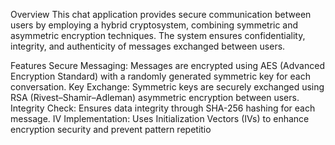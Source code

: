 Overview
This chat application provides secure communication between users by employing a hybrid cryptosystem, combining symmetric and asymmetric encryption techniques. The system ensures confidentiality, integrity, and authenticity of messages exchanged between users.

Features
Secure Messaging: Messages are encrypted using AES (Advanced Encryption Standard) with a randomly generated symmetric key for each conversation.
Key Exchange: Symmetric keys are securely exchanged using RSA (Rivest–Shamir–Adleman) asymmetric encryption between users.
Integrity Check: Ensures data integrity through SHA-256 hashing for each message.
IV Implementation: Uses Initialization Vectors (IVs) to enhance encryption security and prevent pattern repetitio
